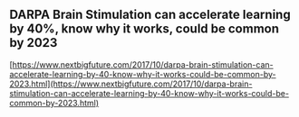 ## DARPA Brain Stimulation can accelerate learning by 40%, know why it works, could be common by 2023
  
  [https://www.nextbigfuture.com/2017/10/darpa-brain-stimulation-can-accelerate-learning-by-40-know-why-it-works-could-be-common-by-2023.html](https://www.nextbigfuture.com/2017/10/darpa-brain-stimulation-can-accelerate-learning-by-40-know-why-it-works-could-be-common-by-2023.html)